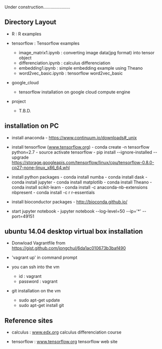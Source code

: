 Under construction......................

## Directory Layout

- R : R examples

- tensorflow : Tensorflow examples 
   - image_matrix1.ipynb : converting image data(jpg format) into tensor object
   - differenciation.ipynb : calculus differenciation 
   - embedding1.ipynb : simple embedding example using Theano
   - word2vec_basic.ipynb : tensorflow word2vec_basic

- google_cloud
   - tensorflow installation on google cloud compute engine 

- project
   - T.B.D.


## installation on PC

- install anaconda
      - https://www.continuum.io/downloads#_unix
     
- install tensorflow (www.tensorflow.org)
      - conda create -n tensorflow python=2.7
      - source activate tensorflow
      - pip install --ignore-installed --upgrade https://storage.googleapis.com/tensorflow/linux/cpu/tensorflow-0.8.0-cp27-none-linux_x86_64.whl

- install python packages
      - conda install numba
      - conda install dask
      - conda install jupyter
      - conda install matplotlib
      - conda install Theano
      - conda install scikit-learn
      - conda install -c anaconda-nb-extensions nbpresent
      - conda install -c r r-essentials
     
- install bioconductor packages 
      - http://bioconda.github.io/

- start jupyter notebook 
      - jupyter notebook --log-level=50 --ip='*' --port=49151

 

## ubuntu 14.04 desktop virtual box installation
 
- Donwload Vagrantfile from https://gist.github.com/jongchul/6da1ac010673b3baf490 
   
- 'vagrant up' in command prompt  

- you can ssh into the vm 
  - id : vagrant 
  - password : vagrant  

- git installation on the vm 
    - sudo apt-get update
    - sudo apt-get install git
    

## Reference sites

- calculus : www.edx.org calculus differenciation course

- tensorflow : www.tensorflow.org tensorflow web site






